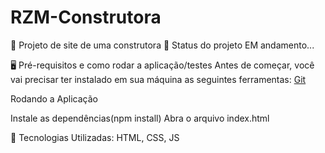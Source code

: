 # RZM-Construtora

🚀 Projeto de site de uma construtora
🚧 Status do projeto
EM andamento...

🖥️ Pré-requisitos e como rodar a aplicação/testes
Antes de começar, você vai precisar ter instalado em sua máquina as seguintes ferramentas: [Git](https://git-scm.com)

Rodando a Aplicação

Instale as dependências(npm install)
Abra o arquivo index.html

🤖 Tecnologias Utilizadas:
HTML, CSS, JS
